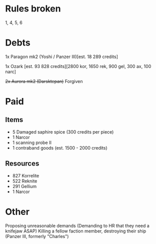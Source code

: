# Rules broken
1, 4, 5, 6
# Debts
1x Paragon mk2 (Yoshi / Panzer III)[est. 18 289 credits]

1x Ozark [est. 93 828 credits][2800 kor, 1650 rek,	900 gel,	300 ax,	100 narc]

~~2x Aurora mk2 (Darsktepan)~~ Forgiven

# Paid

## Items
- 5 Damaged saphire spice (300 credits per piece)
- 1 Narcor
- 1 scanning probe II
- 1 contraband goods (est. 1500 - 2000 credits)
## Resources
- 827 Korrelite
- 522 Reknite
- 291 Gellium
- 1 Narcor
# Other
Proposing unreasonable demands (Demanding to HR that they need a knifejaw ASAP)
Killing a fellow faction member, destroying their ship (Panzer III, formerly "Charles")
